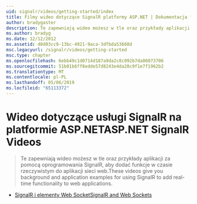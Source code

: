 ```yaml
---
uid: signalr/videos/getting-started/index
title: Filmy wideo dotyczące SignalR platformy ASP.NET | Dokumentacja firmy Microsoft
author: bradygaster
description: Te zapewniają wideo możesz w tle oraz przykłady aplikacji za pomocą oprogramowania SignalR, aby dodać funkcje w czasie rzeczywistym do aplikacji sieci web.
ms.author: bradyg
ms.date: 12/12/2012
ms.assetid: d8d03cc9-13bc-4921-9aca-3dfbda53660d
msc.legacyurl: /signalr/videos/getting-started
msc.type: chapter
ms.openlocfilehash: 6ebb49c1d0714d187a9da2c8c092b7da06073706
ms.sourcegitcommit: 51b01b6ff8edde57d8243e4da28c9f1e7f1962b2
ms.translationtype: MT
ms.contentlocale: pl-PL
ms.lasthandoff: 05/06/2019
ms.locfileid: "65113372"
---
```

# <a name="aspnet-signalr-videos"></a><span data-ttu-id="1d942-103">Wideo dotyczące usługi SignalR na platformie ASP.NET</span><span class="sxs-lookup"><span data-stu-id="1d942-103">ASP.NET SignalR Videos</span></span>

> <span data-ttu-id="1d942-104">Te zapewniają wideo możesz w tle oraz przykłady aplikacji za pomocą oprogramowania SignalR, aby dodać funkcje w czasie rzeczywistym do aplikacji sieci web.</span><span class="sxs-lookup"><span data-stu-id="1d942-104">These videos give you background and application examples for using SignalR to add real-time functionality to web applications.</span></span>

- [<span data-ttu-id="1d942-105">SignalR i elementy Web Socket</span><span class="sxs-lookup"><span data-stu-id="1d942-105">SignalR and Web Sockets</span></span>](signalr-and-web-sockets.md)
